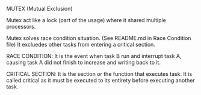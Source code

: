 MUTEX (Mutual Exclusion)

Mutex act like a lock (part of the usage) where it shared multiple processors.

Mutex solves race condition situation. (See README.md in Race Condition file)
It excluedes other tasks from entering a critical section. 

RACE CONDITION:
It is the event when task B run and interrupt task A, causing task A did not finish to increase and writing back to it.

CRITICAL SECTION:
It is the section or the function that executes task. It is called critical as it must be executed to its entirety before executing another task.
